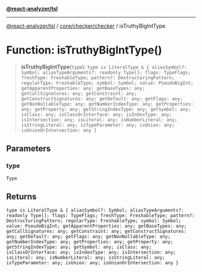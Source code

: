 [**@react-analyzer/tsl**](../../../../README.md)

***

[@react-analyzer/tsl](../../../../README.md) / [core/checker/checker](../README.md) / isTruthyBigIntType

# Function: isTruthyBigIntType()

> **isTruthyBigIntType**(`type`): `type is LiteralType & { aliasSymbol?: Symbol; aliasTypeArguments?: readonly Type[]; flags: TypeFlags; freshType: FreshableType; pattern?: DestructuringPattern; regularType: FreshableType; symbol: Symbol; value: PseudoBigInt; getApparentProperties: any; getBaseTypes: any; getCallSignatures: any; getConstraint: any; getConstructSignatures: any; getDefault: any; getFlags: any; getNonNullableType: any; getNumberIndexType: any; getProperties: any; getProperty: any; getStringIndexType: any; getSymbol: any; isClass: any; isClassOrInterface: any; isIndexType: any; isIntersection: any; isLiteral: any; isNumberLiteral: any; isStringLiteral: any; isTypeParameter: any; isUnion: any; isUnionOrIntersection: any }`

## Parameters

### type

`Type`

## Returns

`type is LiteralType & { aliasSymbol?: Symbol; aliasTypeArguments?: readonly Type[]; flags: TypeFlags; freshType: FreshableType; pattern?: DestructuringPattern; regularType: FreshableType; symbol: Symbol; value: PseudoBigInt; getApparentProperties: any; getBaseTypes: any; getCallSignatures: any; getConstraint: any; getConstructSignatures: any; getDefault: any; getFlags: any; getNonNullableType: any; getNumberIndexType: any; getProperties: any; getProperty: any; getStringIndexType: any; getSymbol: any; isClass: any; isClassOrInterface: any; isIndexType: any; isIntersection: any; isLiteral: any; isNumberLiteral: any; isStringLiteral: any; isTypeParameter: any; isUnion: any; isUnionOrIntersection: any }`
